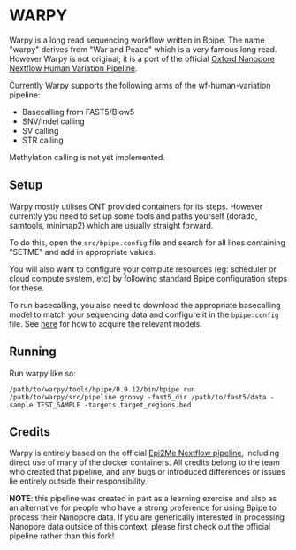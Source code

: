 
WARPY
==================================

Warpy is a long read sequencing workflow written in Bpipe. The 
name "warpy" derives from "War and Peace" which is a very famous long read. 
However Warpy is not original; it is a port of the official [Oxford Nanopore
Nextflow Human Variation Pipeline](https://github.com/epi2me-labs/wf-human-variation).

Currently Warpy supports the following arms of the wf-human-variation pipeline:

- Basecalling from FAST5/Blow5
- SNV/indel calling 
- SV calling
- STR calling

Methylation calling is not yet implemented.

Setup
-----

Warpy mostly utilises ONT provided containers for its steps. However
currently you need to set up some tools and paths yourself (dorado, samtools, minimap2)
which are usually straight forward. 

To do this, open the `src/bpipe.config` file and search for all lines containing "SETME"
and add in appropriate values.

You will also want to configure your compute resources (eg: scheduler or cloud compute system, etc)
by following standard Bpipe configuration steps for these.

To run basecalling, you also need to download the appropriate basecalling model to match your sequencing
data and configure it in the `bpipe.config` file. See [here](https://github.com/nanoporetech/dorado#available-basecalling-models)
for how to acquire the relevant models.

Running
-------

Run warpy like so:

```
/path/to/warpy/tools/bpipe/0.9.12/bin/bpipe run /path/to/warpy/src/pipeline.groovy -fast5_dir /path/to/fast5/data -sample TEST_SAMPLE -targets target_regions.bed
```

Credits
-------

Warpy is entirely based on the official [Epi2Me Nextflow pipeline](https://github.com/epi2me-labs/wf-human-variation), including direct use of many of the docker containers. All credits belong to the team who created that pipeline, and any bugs or introduced differences or issues lie entirely outside their responsibility.

**NOTE**: this pipeline was created in part as a learning exercise and also as an alternative for people who have a strong preference for using Bpipe to process their Nanopore data. If you are generically interested in processing Nanopore data outside of this context, please first check out the official pipeline rather than this fork!